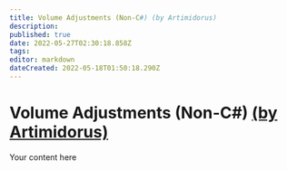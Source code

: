 ```yaml
---
title: Volume Adjustments (Non-C#) (by Artimidorus)
description: 
published: true
date: 2022-05-27T02:30:18.858Z
tags: 
editor: markdown
dateCreated: 2022-05-18T01:50:18.290Z
---
```


# Volume Adjustments (Non-C#) [(by Artimidorus)](https://www.twitch.tv/artimidorus)
Your content here